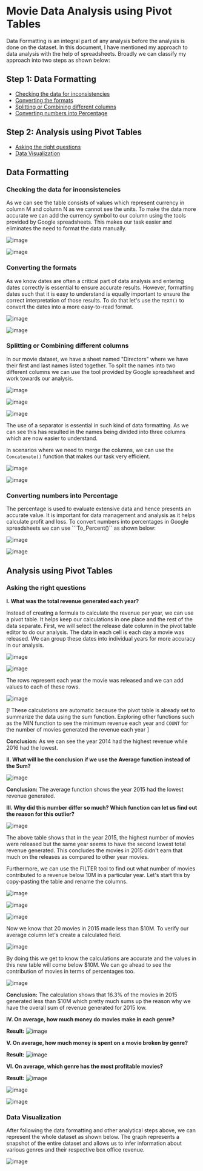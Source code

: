 # Movie Data Analysis using Pivot Tables

Data Formatting is an integral part of any analysis before the analysis is done on the dataset. In this document, I have mentioned my approach to data analysis with the help of spreadsheets. Broadly we can classify my approach into two steps as shown below:

## Step 1: Data Formatting
* [Checking the data for inconsistencies](#Checking-the-data-for-inconsistencies)
* [Converting the formats](#Converting-the-formats)
* [Splitting or Combining different columns](#Splitting-or-Combining-different-columns)
* [Converting numbers into Percentage](#Converting-numbers-into-Percentage)

## Step 2: Analysis using Pivot Tables
* [Asking the right questions](#Asking-the-right-questions)
* [Data Visualization](#Data-Visualization)

## Data Formatting

### Checking the data for inconsistencies 

As we can see the table consists of values which represent currency in column M and column N as we cannot see the units. To make the data more accurate we can add the currency symbol to our column using the tools provided by Google spreadsheets. This makes our task easier and eliminates the need to format the data manually.

![image](https://github.com/user-attachments/assets/45187b91-9ebe-4095-93bf-6815bd1430ad)

![image](https://github.com/user-attachments/assets/52631ce8-bea8-461c-bb7c-d0252f64d5a5)

### Converting the formats

As we know dates are often a critical part of data analysis and entering dates correctly is essential to ensure accurate results. However, formatting dates such that it is easy to understand is equally important to ensure the correct interpretation of those results. To do that let's use the ```TEXT()``` to convert the dates into a more easy-to-read format.

![image](https://github.com/user-attachments/assets/96bbfb1f-3996-434d-86c5-718320b589f4)

![image](https://github.com/user-attachments/assets/e344da4c-88e8-43d2-9fca-9f4bc77bb910)

### Splitting or Combining different columns

In our movie dataset, we have a sheet named "Directors" where we have their first and last names listed together. To split the names into two different columns we can use the tool provided by Google spreadsheet and work towards our analysis.

![image](https://github.com/user-attachments/assets/6877b949-eb04-489d-9641-a5ad441a4756)

![image](https://github.com/user-attachments/assets/4e2507d8-9921-491d-a17f-d437dc978a0b)

![image](https://github.com/user-attachments/assets/0cefb565-acab-40ec-b147-854995877440)

The use of a separator is essential in such kind of data formatting. As we can see this has resulted in the names being divided into three columns which are now easier to understand.

In scenarios where we need to merge the columns, we can use the ```Concatenate()``` function that makes our task very efficient.

![image](https://github.com/user-attachments/assets/b9f2d955-5382-4140-b1bd-c4398537f3ab)

![image](https://github.com/user-attachments/assets/2619b846-b2b8-4080-ae15-aef5fe336af7)

### Converting numbers into Percentage

The percentage is used to evaluate extensive data and hence presents an accurate value. It is important for data management and analysis as it helps calculate profit and loss. To convert numbers into percentages in Google spreadsheets we can use ```To_Percent()`` as shown below:

![image](https://github.com/user-attachments/assets/99aa61b7-4595-4e2d-b2bb-c3ea48f9fa53)

![image](https://github.com/user-attachments/assets/4b56de92-fdf3-4c00-894d-569d474eac64)

## Analysis using Pivot Tables

### Asking the right questions

**I. What was the total revenue generated each year?**
   
Instead of creating a formula to calculate the revenue per year, we can use a pivot table. It helps keep our calculations in one place and the rest of the data separate. First, we will select the release date column in the pivot table editor to do our analysis. The data in each cell is each day a movie was released. We can group these dates into individual years for more accuracy in our analysis.

![image](https://github.com/user-attachments/assets/2ab89821-44f4-40ea-92a2-8d486491b3f1)

![image](https://github.com/user-attachments/assets/fec8cf3b-e1f9-414d-890e-0600e3f9259f)

The rows represent each year the movie was released and we can add values to each of these rows.

![image](https://github.com/user-attachments/assets/8a2d1987-8a01-47f8-8ca9-7038b4b62776)

[! These calculations are automatic because the pivot table is already set to summarize the data using the sum function. Exploring other functions such as the MIN function to see the minimum revenue each year and ```COUNT``` for the number of movies generated the revenue each year ]

**Conclusion:** As we can see the year 2014 had the highest revenue while 2016 had the lowest. 

**II. What will be the conclusion if we use the Average function instead of the Sum?**

![image](https://github.com/user-attachments/assets/51897b07-cb3a-406e-a747-3b0c6992e6e9)

**Conclusion:** The average function shows the year 2015 had the lowest revenue generated. 

**III. Why did this number differ so much? Which function can let us find out the reason for this outlier?**

![image](https://github.com/user-attachments/assets/804c393c-7c24-40cf-a428-ee7cd7181beb)

The above table shows that in the year 2015, the highest number of movies were released but  the same year seems to have the second lowest total revenue generated. This concludes the movies in 2015 didn't earn that much on the releases as compared to other year movies.

Furthermore, we can use the FILTER tool to find out what number of movies contributed to a revenue below 10M in a particular year. Let's start this by 
copy-pasting the table and rename the columns.

![image](https://github.com/user-attachments/assets/cd263f59-5070-4591-b16a-60ab6dc79f50)

![image](https://github.com/user-attachments/assets/49d8f1ca-9e35-4373-a10e-2bc55f56a9d1)

![image](https://github.com/user-attachments/assets/b3a0bde2-94d6-44b5-b360-607a7f645f2c)

Now we know that 20 movies in 2015 made less than $10M. To verify our average column let's create a calculated field.

![image](https://github.com/user-attachments/assets/70daaddc-a357-42a7-8472-ea871f98c407)

By doing this we get to know the calculations are accurate and the values in this new table will come below $10M. We can go ahead to see the contribution of movies in terms of percentages too.

![image](https://github.com/user-attachments/assets/5bf26038-f1c6-4414-9325-0101a13eadad)

**Conclusion:** The calculation shows that 16.3% of the movies in 2015 generated less than $10M which pretty much sums up the reason why we have the overall sum of revenue generated for 2015 low.

**IV. On average, how much money do movies make in each genre?**

**Result:**
![image](https://github.com/user-attachments/assets/1d94c6ce-5571-4cfd-8c0f-7599ea765a81)

**V. On average, how much money is spent on a movie broken by genre?**

**Result:**
![image](https://github.com/user-attachments/assets/27c31ce6-bdcf-4c16-b0bf-e38fec69e61a)

**VI. On average, which genre has the most profitable movies?**

**Result:**
![image](https://github.com/user-attachments/assets/e2a47dc2-20c4-4c49-a3cb-ea48ba10f598)

![image](https://github.com/user-attachments/assets/15efb314-4db0-47de-a60d-048634374470)

![image](https://github.com/user-attachments/assets/79a01c5f-8622-41d1-95b4-eb3fec7b10a5)

### Data Visualization 

After following the data formatting and other analytical steps above, we can represent the whole dataset as shown below. The graph represents a snapshot of the entire dataset and allows us to infer information about various genres and their respective box office revenue. 

![image](https://github.com/user-attachments/assets/7539b86e-e898-4046-9725-e25d71accb2c)
